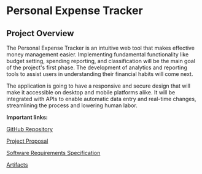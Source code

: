 # Personal Expense Tracker

## Project Overview
The Personal Expense Tracker is an intuitive web tool that makes effective money management easier. Implementing fundamental functionality like budget setting, spending reporting, and classification will be the main goal of the project's first phase. The development of analytics and reporting tools to assist users in understanding their financial habits will come next.

The application is going to have a responsive and secure design that will make it accessible on desktop and mobile platforms alike. It will be integrated with APIs to enable automatic data entry and real-time changes, streamlining the process and lowering human labor.

**Important links:**

[GitHub Repository](https://github.com/dasarajuaishwarya/GVSU-CIS641-ANALYTICA)

[Project Proposal](docs/proposal-template.md)

[Software Requirements Specification](docs/software_requirements_specification.md)

[Artifacts](artifacts)
